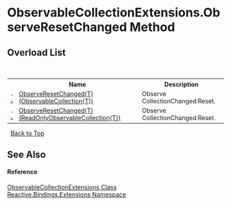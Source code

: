 # ObservableCollectionExtensions.ObserveResetChanged Method 
 


## Overload List
&nbsp;<table><tr><th></th><th>Name</th><th>Description</th></tr><tr><td>![Public method](media/pubmethod.gif "Public method")![Static member](media/static.gif "Static member")</td><td><a href="a619c775-24e8-5473-5382-13ddd157c33a">ObserveResetChanged(T)(ObservableCollection(T))</a></td><td>
Observe CollectionChanged:Reset.</td></tr><tr><td>![Public method](media/pubmethod.gif "Public method")![Static member](media/static.gif "Static member")</td><td><a href="c5e178a6-9795-abac-aa6a-0fc62a35475c">ObserveResetChanged(T)(ReadOnlyObservableCollection(T))</a></td><td>
Observe CollectionChanged:Reset.</td></tr></table>&nbsp;
<a href="#observablecollectionextensions.observeresetchanged-method">Back to Top</a>

## See Also


#### Reference
<a href="a257b6fe-f47a-21f9-8667-208190ca419d">ObservableCollectionExtensions Class</a><br /><a href="a9fb9c90-d2dd-7420-ec9a-3084892a7996">Reactive.Bindings.Extensions Namespace</a><br />
